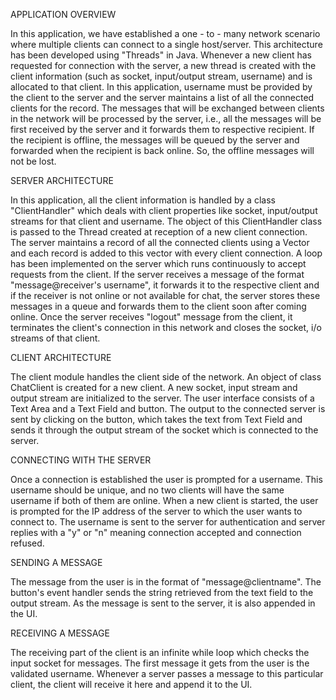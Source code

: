 APPLICATION OVERVIEW  

In this application, we have established a one - to - many network scenario where multiple clients can connect to a single host/server. This architecture has been developed using "Threads" in Java. Whenever a new client has requested for connection with the server, a new thread is created with the client information (such as socket, input/output stream, username) and is allocated to that client. In this application, username must be provided by the client to the server and the server maintains a list of all the connected clients for the record. The messages that will be exchanged between clients in the network will be processed by the server, i.e., all the messages will be first received by the server and it forwards them to respective recipient. If the recipient is offline, the messages will be queued by the server and forwarded when the recipient is back online. So, the offline messages will not be lost.   

SERVER ARCHITECTURE  

In this application, all the client information is handled by a class "ClientHandler" which deals with client properties like socket, input/output streams for that client and username. The object of this ClientHandler class is passed to the Thread created at reception of a new client connection. The server maintains a record of all the connected clients using a Vector and each record is added to this vector with every client connection. A loop has been implemented on the server which runs continuously to accept requests from the client. If the server receives a message of the format "message@receiver's username", it forwards it to the respective client and if the receiver is not online or not available for chat, the server stores these messages in a queue and forwards them to the client soon after coming online. Once the server receives "logout" message from the client, it terminates the client's connection in this network and closes the socket, i/o streams of that client.    

CLIENT ARCHITECTURE

The client module handles the client side of the network. An object of class ChatClient is created for a new client. A new socket, input stream and output stream are initialized to the server. The user interface consists of a Text Area and a Text Field and button. The output to the connected server is sent by clicking on the button, which takes the text from Text Field and sends it through the output stream of the socket which is connected to the server.

CONNECTING WITH THE SERVER 

Once a connection is established the user is prompted for a username. This username should be unique, and no two clients will have the same username if both of them are online. When a new client is started, the user is prompted for the IP address of the server to which the user wants to connect to. The username is sent to the server for authentication and server replies with a "y" or "n" meaning connection accepted and connection refused.

SENDING A MESSAGE 

The message from the user is in the format of "message@clientname". The button's event handler sends the string retrieved from the text field to the output stream. As the message is sent to the server, it is also appended in the UI. 

RECEIVING A MESSAGE 

The receiving part of the client is an infinite while loop which checks the input socket for messages. The first message it gets from the user is the validated username. Whenever a server passes a message to this particular client, the client will receive it here and append it to the UI.

